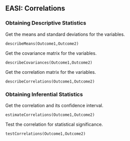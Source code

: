 
## EASI: Correlations

### Obtaining Descriptive Statistics

Get the means and standard deviations for the variables.

```{r}
describeMeans(Outcome1,Outcome2)
```

Get the covariance matrix for the variables.

```{r}
describeCovariances(Outcome1,Outcome2)
```

Get the correlation matrix for the variables.

```{r}
describeCorrelations(Outcome1,Outcome2)
```

### Obtaining Inferential Statistics

Get the correlation and its confidence interval.

```{r}
estimateCorrelations(Outcome1,Outcome2)
```

Test the correlation for statistical significance.

```{r}
testCorrelations(Outcome1,Outcome2)
```
